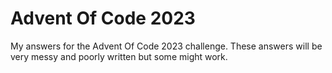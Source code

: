 # Advent Of Code 2023
 My answers for the Advent Of Code 2023 challenge. 
 These answers will be very messy and poorly written but some might work.